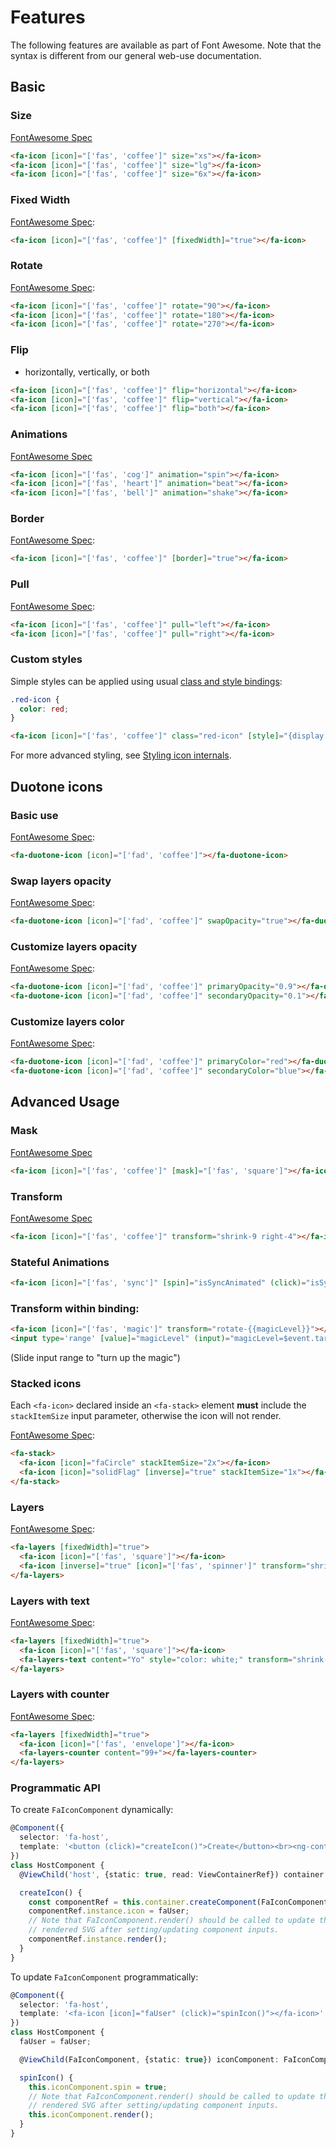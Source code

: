 # Features

The following features are available as part of Font Awesome. Note that the syntax is different from our general web-use documentation.

## Basic

### Size
[FontAwesome Spec](https://fontawesome.com/how-to-use/on-the-web/styling/sizing-icons)
```html
<fa-icon [icon]="['fas', 'coffee']" size="xs"></fa-icon>
<fa-icon [icon]="['fas', 'coffee']" size="lg"></fa-icon>
<fa-icon [icon]="['fas', 'coffee']" size="6x"></fa-icon>
```

### Fixed Width
[FontAwesome Spec](https://fontawesome.com/how-to-use/on-the-web/styling/fixed-width-icons):

```html
<fa-icon [icon]="['fas', 'coffee']" [fixedWidth]="true"></fa-icon>
```

### Rotate
[FontAwesome Spec](https://fontawesome.com/how-to-use/on-the-web/styling/rotating-icons):

```html
<fa-icon [icon]="['fas', 'coffee']" rotate="90"></fa-icon>
<fa-icon [icon]="['fas', 'coffee']" rotate="180"></fa-icon>
<fa-icon [icon]="['fas', 'coffee']" rotate="270"></fa-icon>
```

### Flip
* horizontally, vertically, or both

```html
<fa-icon [icon]="['fas', 'coffee']" flip="horizontal"></fa-icon>
<fa-icon [icon]="['fas', 'coffee']" flip="vertical"></fa-icon>
<fa-icon [icon]="['fas', 'coffee']" flip="both"></fa-icon>
```

### Animations
[FontAwesome Spec](https://fontawesome.com/how-to-use/on-the-web/styling/animating-icons)

```html
<fa-icon [icon]="['fas', 'cog']" animation="spin"></fa-icon>
<fa-icon [icon]="['fas', 'heart']" animation="beat"></fa-icon>
<fa-icon [icon]="['fas', 'bell']" animation="shake"></fa-icon>
```

### Border
[FontAwesome Spec](https://fontawesome.com/how-to-use/on-the-web/styling/bordered-pulled-icons):

```html
<fa-icon [icon]="['fas', 'coffee']" [border]="true"></fa-icon>
```

### Pull
[FontAwesome Spec](https://fontawesome.com/how-to-use/on-the-web/styling/bordered-pulled-icons):

```html
<fa-icon [icon]="['fas', 'coffee']" pull="left"></fa-icon>
<fa-icon [icon]="['fas', 'coffee']" pull="right"></fa-icon>
```

### Custom styles

Simple styles can be applied using usual [class and style bindings](https://angular.io/guide/class-binding):

```css
.red-icon {
  color: red;
}
```

```html
<fa-icon [icon]="['fas', 'coffee']" class="red-icon" [style]="{display: 'inline-block', padding: '5px'}"></fa-icon>
```

For more advanced styling, see [Styling icon internals](../guide/styling-icon-internals.md).

## Duotone icons

### Basic use

[FontAwesome Spec](https://fontawesome.com/how-to-use/on-the-web/styling/duotone-icons#basic-use):

```html
<fa-duotone-icon [icon]="['fad', 'coffee']"></fa-duotone-icon>
```

### Swap layers opacity

[FontAwesome Spec](https://fontawesome.com/how-to-use/on-the-web/styling/duotone-icons#swapping-layers):

```html
<fa-duotone-icon [icon]="['fad', 'coffee']" swapOpacity="true"></fa-duotone-icon>
```

### Customize layers opacity

[FontAwesome Spec](https://fontawesome.com/how-to-use/on-the-web/styling/duotone-icons#changing-opacity):

```html
<fa-duotone-icon [icon]="['fad', 'coffee']" primaryOpacity="0.9"></fa-duotone-icon>
<fa-duotone-icon [icon]="['fad', 'coffee']" secondaryOpacity="0.1"></fa-duotone-icon>
```

### Customize layers color

[FontAwesome Spec](https://fontawesome.com/how-to-use/on-the-web/styling/duotone-icons#coloring):

```html
<fa-duotone-icon [icon]="['fad', 'coffee']" primaryColor="red"></fa-duotone-icon>
<fa-duotone-icon [icon]="['fad', 'coffee']" secondaryColor="blue"></fa-duotone-icon>
```

## Advanced Usage

### Mask
[FontAwesome Spec](https://fontawesome.com/how-to-use/on-the-web/styling/masking)
```html
<fa-icon [icon]="['fas', 'coffee']" [mask]="['fas', 'square']"></fa-icon>
```

### Transform
[FontAwesome Spec](https://fontawesome.com/how-to-use/on-the-web/styling/power-transforms)

```html
<fa-icon [icon]="['fas', 'coffee']" transform="shrink-9 right-4"></fa-icon>
```

### Stateful Animations
```html
<fa-icon [icon]="['fas', 'sync']" [spin]="isSyncAnimated" (click)="isSyncAnimated=!isSyncAnimated"></fa-icon>
```

### Transform within binding:

```html
<fa-icon [icon]="['fas', 'magic']" transform="rotate-{{magicLevel}}"></fa-icon>
<input type='range' [value]="magicLevel" (input)="magicLevel=$event.target.value"/>
```
(Slide input range to "turn up the magic")

### Stacked icons

Each `<fa-icon>` declared inside an `<fa-stack>` element **must** include the `stackItemSize` input parameter, otherwise the icon will not render.

[FontAwesome Spec](https://fontawesome.com/how-to-use/on-the-web/styling/stacking-icons):

```html
<fa-stack>
  <fa-icon [icon]="faCircle" stackItemSize="2x"></fa-icon>
  <fa-icon [icon]="solidFlag" [inverse]="true" stackItemSize="1x"></fa-icon>
</fa-stack>
```

### Layers
[FontAwesome Spec](https://fontawesome.com/how-to-use/on-the-web/styling/layering):

```html
<fa-layers [fixedWidth]="true">
  <fa-icon [icon]="['fas', 'square']"></fa-icon>
  <fa-icon [inverse]="true" [icon]="['fas', 'spinner']" transform="shrink-6"></fa-icon>
</fa-layers>
```

### Layers with text
[FontAwesome Spec](https://fontawesome.com/how-to-use/on-the-web/styling/layering):

```html
<fa-layers [fixedWidth]="true">
  <fa-icon [icon]="['fas', 'square']"></fa-icon>
  <fa-layers-text content="Yo" style="color: white;" transform="shrink-4"></fa-layers-text>
</fa-layers>
```

### Layers with counter
[FontAwesome Spec](https://fontawesome.com/how-to-use/on-the-web/styling/layering):

```html
<fa-layers [fixedWidth]="true">
  <fa-icon [icon]="['fas', 'envelope']"></fa-icon>
  <fa-layers-counter content="99+"></fa-layers-counter>
</fa-layers>
```

### Programmatic API

To create `FaIconComponent` dynamically:

```ts
@Component({
  selector: 'fa-host',
  template: '<button (click)="createIcon()">Create</button><br><ng-container #host></ng-container>'
})
class HostComponent {
  @ViewChild('host', {static: true, read: ViewContainerRef}) container: ViewContainerRef;

  createIcon() {
    const componentRef = this.container.createComponent(FaIconComponent);
    componentRef.instance.icon = faUser;
    // Note that FaIconComponent.render() should be called to update the
    // rendered SVG after setting/updating component inputs.
    componentRef.instance.render();
  }
}
```

To update `FaIconComponent` programmatically:

```ts
@Component({
  selector: 'fa-host',
  template: '<fa-icon [icon]="faUser" (click)="spinIcon()"></fa-icon>'
})
class HostComponent {
  faUser = faUser;

  @ViewChild(FaIconComponent, {static: true}) iconComponent: FaIconComponent;

  spinIcon() {
    this.iconComponent.spin = true;
    // Note that FaIconComponent.render() should be called to update the
    // rendered SVG after setting/updating component inputs.
    this.iconComponent.render();
  }
}
```
